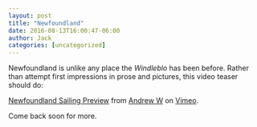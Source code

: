 ```yaml
---
layout: post
title: "Newfoundland"
date: 2016-08-13T16:00:47-06:00
author: Jack
categories: [uncategorized]
---
```


Newfoundland is unlike any place the _Windleblo_ has been before. Rather than attempt first impressions in prose and pictures, this video teaser should do:

[Newfoundland Sailing Preview](https://web.archive.org/web/20230522033502/https://vimeo.com/178751690) from [Andrew W](https://web.archive.org/web/20230522033502/https://vimeo.com/user53685407) on [Vimeo](https://web.archive.org/web/20230522033502/https://vimeo.com/).

Come back soon for more.
